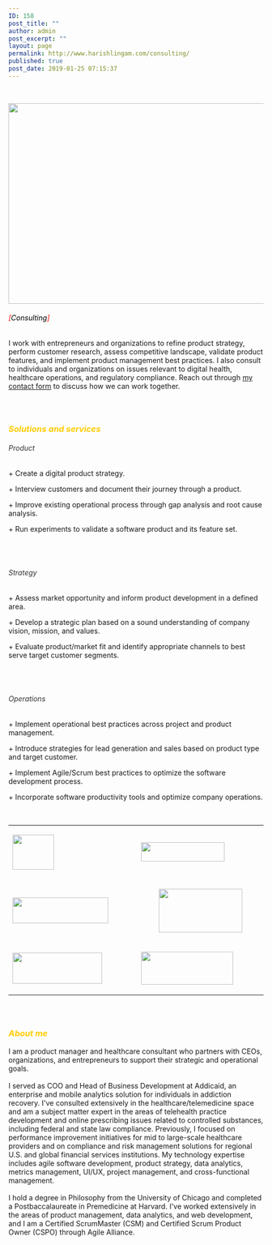```yaml
---
ID: 158
post_title: ""
author: admin
post_excerpt: ""
layout: page
permalink: http://www.harishlingam.com/consulting/
published: true
post_date: 2019-01-25 07:15:37
---
```

<!-- wp:fl-builder/layout -->
<p>&nbsp;</p>
<p><a href="http://www.harishlingam.com/wp-content/uploads/2019/01/consulting-2204253_1920.png"><img class="wp-image-697 alignnone" src="http://www.harishlingam.com/wp-content/uploads/2019/01/consulting-2204253_1920-300x200.png" alt="" width="595" height="396" /></a></p>
<h6><span style="color: #000000;"><span style="color: #ff0000;">[</span></span><span style="color: #000000;">Consulting<span style="color: #ff0000;">]</span></span></h6>
<p>I work with entrepreneurs and organizations to refine product strategy, perform customer research, assess competitive landscape, validate product features, and implement product management best practices. I also consult to individuals and organizations on issues relevant to digital health, healthcare operations, and regulatory compliance. Reach out through <a href="http://www.harishlingam.com/contact-me/">my contact form</a> to discuss how we can work together.</p>
<h3> </h3>
<h3 style="text-align: left;"><em><span style="color: #ffcc00;">Solutions and services</span></em></h3>
<h6 style="text-align: left;"><span style="color: #333333;">Product</span></h6>
<p>+ Create a digital product strategy.</p>
<p>+ Interview customers and document their journey through a product.</p>
<p>+ Improve existing operational process through gap analysis and root cause analysis.</p>
<p>+ Run experiments to validate a software product and its feature set.</p>
<h6> </h6>
<h6 style="text-align: left;"><span style="color: #333333;">Strategy</span></h6>
<p>+ Assess market opportunity and inform product development in a defined area.</p>
<p>+ Develop a strategic plan based on a sound understanding of company vision, mission, and values.</p>
<p>+ Evaluate product/market fit and identify appropriate channels to best serve target customer segments.</p>
<h6> </h6>
<h6 style="text-align: left;"><span style="color: #333333;">Operations</span></h6>
<p>+ Implement operational best practices across project and product management.</p>
<p>+ Introduce strategies for lead generation and sales based on product type and target customer.</p>
<p>+ Implement Agile/Scrum best practices to optimize the software development process.</p>
<p>+ Incorporate software productivity tools and optimize company operations.</p>
<p>&nbsp;</p>
<table>
<tbody>
<tr>
<td width="312">
<p><a href="http://www.harishlingam.com/wp-content/uploads/2020/01/ata_grayed.jpg"><img class=" wp-image-825 aligncenter" src="http://www.harishlingam.com/wp-content/uploads/2020/01/ata_grayed.jpg" alt="" width="82" height="69" /></a></p>
</td>
<td width="312"><a href="http://www.harishlingam.com/wp-content/uploads/2020/01/navigant_grayed.jpg"><img class=" wp-image-827 aligncenter" src="http://www.harishlingam.com/wp-content/uploads/2020/01/navigant_grayed-300x69.jpg" alt="" width="165" height="38" /></a></td>
</tr>
<tr>
<td width="312"><a href="http://www.harishlingam.com/wp-content/uploads/2020/01/harvard_grayed.jpg"><img class="wp-image-826 aligncenter" src="http://www.harishlingam.com/wp-content/uploads/2020/01/harvard_grayed-300x81.jpg" alt="" width="189" height="51" /></a></td>
<td width="312">
<p style="text-align: center;"><a href="http://www.harishlingam.com/wp-content/uploads/2020/01/promontoryfinancialgroup_grayed.jpg"><img class="wp-image-828 aligncenter" src="http://www.harishlingam.com/wp-content/uploads/2020/01/promontoryfinancialgroup_grayed-300x156.jpg" alt="" width="165" height="86" /></a></p>
</td>
</tr>
<tr>
<td width="312">
<p style="text-align: left;"><a href="http://www.harishlingam.com/wp-content/uploads/2020/01/addicaid_grayed.jpg"><img class=" wp-image-831 aligncenter" src="http://www.harishlingam.com/wp-content/uploads/2020/01/addicaid_grayed-300x103.jpg" alt="" width="177" height="61" /></a></p>
</td>
<td width="312">
<p><a href="http://www.harishlingam.com/wp-content/uploads/2020/01/uchicagomedicine_grayed.jpg"><img class="wp-image-829 aligncenter" src="http://www.harishlingam.com/wp-content/uploads/2020/01/uchicagomedicine_grayed-300x107.jpg" alt="" width="182" height="65" /></a></p>
</td>
</tr>
</tbody>
</table>
<h3> </h3>
<h3><em><span style="color: #ffcc00;">About me</span></em></h3>
<div>I am a product manager and healthcare consultant who partners with CEOs, organizations, and entrepreneurs to support their strategic and operational goals.</div>
<div> </div>
<div>I served as COO and Head of Business Development at Addicaid, an enterprise and mobile analytics solution for individuals in addiction recovery. I've consulted extensively in the healthcare/telemedicine space and am a subject matter expert in the areas of telehealth practice development and online prescribing issues related to controlled substances, including federal and state law compliance. Previously, I focused on performance improvement initiatives for mid to large-scale healthcare providers and on compliance and risk management solutions for regional U.S. and global financial services institutions. My technology expertise includes agile software development, product strategy, data analytics, metrics management, UI/UX, project management, and cross-functional management.</div>
<div> </div>
<div>I hold a degree in Philosophy from the University of Chicago and completed a Postbaccalaureate in Premedicine at Harvard. I've worked extensively in the areas of product management, data analytics, and web development, and I am a Certified ScrumMaster (CSM) and Certified Scrum Product Owner (CSPO) through Agile Alliance.</div>
<!-- /wp:fl-builder/layout -->